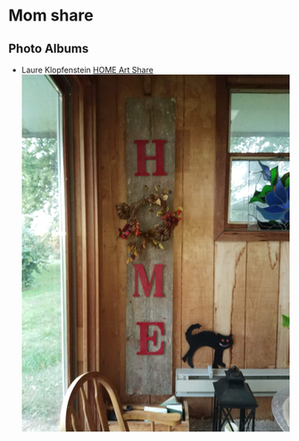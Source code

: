 # Mom share

## Photo Albums
- Laure Klopfenstein [HOME Art Share](https://photos.app.goo.gl/sc5tBm4kf2wFcLSX8)
![HomeArt](./Mom-HomeArt-IMG_20201003_163933.jpg)
